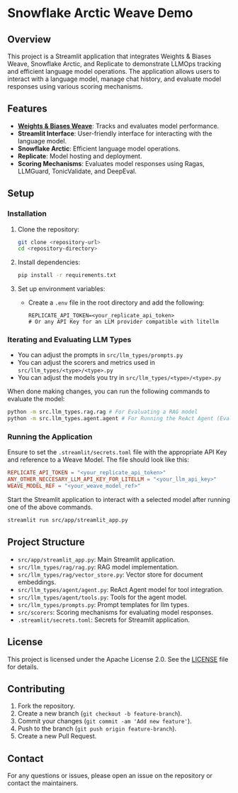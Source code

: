 # Snowflake Arctic Weave Demo

## Overview
This project is a Streamlit application that integrates Weights & Biases Weave, Snowflake Arctic, and Replicate to demonstrate LLMOps tracking and efficient language model operations. The application allows users to interact with a language model, manage chat history, and evaluate model responses using various scoring mechanisms.

## Features
- **[Weights & Biases Weave](https://wandb.me/weave)**: Tracks and evaluates model performance.
- **Streamlit Interface**: User-friendly interface for interacting with the language model.
- **Snowflake Arctic**: Efficient language model operations.
- **Replicate**: Model hosting and deployment.
- **Scoring Mechanisms**: Evaluates model responses using Ragas, LLMGuard, TonicValidate, and DeepEval.

## Setup

### Installation
1. Clone the repository:
    ```sh
    git clone <repository-url>
    cd <repository-directory>
    ```

2. Install dependencies:
    ```sh
    pip install -r requirements.txt
    ```

3. Set up environment variables:
    - Create a `.env` file in the root directory and add the following:
        ```env
        REPLICATE_API_TOKEN=<your_replicate_api_token>
        # Or any API Key for an LLM provider compatible with litellm
        ```

### Iterating and Evaluating LLM Types

- You can adjust the prompts in `src/llm_types/prompts.py`
- You can adjust the scorers and metrics used in `src/llm_types/<type>/<type>.py`
- You can adjust the models you try in `src/llm_types/<type>/<type>.py`

When done making changes, you can run the following commands to evaluate the model:

```sh
python -m src.llm_types.rag.rag # For Evaluating a RAG model
python -m src.llm_types.agent.agent # For Running the ReAct Agent (Evaluation WIP)
```

### Running the Application

Ensure to set the `.streamlit/secrets.toml` file with the appropriate API Key and reference to a Weave Model. The file should look like this:

```toml
REPLICATE_API_TOKEN = "<your_replicate_api_token>"
ANY_OTHER_NECCESARY_LLM_API_KEY_FOR_LITELLM = "<your_llm_api_key>"
WEAVE_MODEL_REF = "<your_weave_model_ref>"
```

Start the Streamlit application to interact with a selected model after running one of the above commands. 
```sh
streamlit run src/app/streamlit_app.py
```

## Project Structure
- `src/app/streamlit_app.py`: Main Streamlit application.
- `src/llm_types/rag/rag.py`: RAG model implementation.
- `src/llm_types/rag/vector_store.py`: Vector store for document embeddings.
- `src/llm_types/agent/agent.py`: ReAct Agent model for tool integration.
- `src/llm_types/agent/tools.py`: Tools for the agent model.
- `src/llm_types/prompts.py`: Prompt templates for llm types.
- `src/scorers`: Scoring mechanisms for evaluating model responses.
- `.streamlit/secrets.toml`: Secrets for Streamlit application.

## License
This project is licensed under the Apache License 2.0. See the [LICENSE](LICENSE) file for details.

## Contributing
1. Fork the repository.
2. Create a new branch (`git checkout -b feature-branch`).
3. Commit your changes (`git commit -am 'Add new feature'`).
4. Push to the branch (`git push origin feature-branch`).
5. Create a new Pull Request.

## Contact
For any questions or issues, please open an issue on the repository or contact the maintainers.